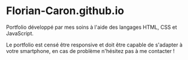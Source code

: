 # Florian-Caron.github.io

Portfolio développé par mes soins à l'aide des langages HTML, CSS et JavaScript.

Le portfolio est censé être responsive et doit être capable de s'adapter à votre smartphone, en cas de problème n'hésitez pas à me contacter !

